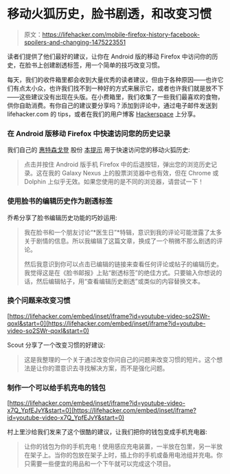 # 移动火狐历史，脸书剧透，和改变习惯

> 原文：<https://lifehacker.com/mobile-firefox-history-facebook-spoilers-and-changing-1475223551>

读者们提供了他们最好的建议，让你在 Android 版的移动 Firefox 中访问你的历史，在脸书上创建剧透标签，用一个简单的技巧改变习惯。



每天，我们的收件箱里都会收到大量优秀的读者建议，但由于各种原因——也许它们有点太小众，也许我们找不到一种好的方式来展示它，或者也许我们就是放不下——这些建议没有出现在头版。在小费箱里，我们收集了一些我们最喜欢的食物，供你自助消费。有你自己的建议要分享吗？添加到评论中，通过电子邮件发送到 lifehacker.com 的 tips，或者在我们的用户博客 [Hackerspace](http://hackerspace.lifehacker.com) 上分享。

### 在 Android 版移动 Firefox 中快速访问您的历史记录

我们自己的 [惠特森戈登](http://whitsongordon.kinja.com/) 股份 [本提示](http://www.maketecheasier.com/quickly-access-history-in-firefox-for-android/) 用于快速访问您的移动火狐历史:

> 点击并按住 Android 版手机 Firefox 中的后退按钮，弹出您的浏览历史记录。这在我的 Galaxy Nexus 上的股票浏览器中也有效，但在 Chrome 或 Dolphin 上似乎无效。如果您使用的是不同的浏览器，请尝试一下！

### 使用脸书的编辑历史作为剧透标签

乔希分享了脸书编辑历史功能的巧妙运用:

> 我在脸书和一个朋友讨论“*医生日”*特辑，意识到我的评论可能泄露了太多关于剧情的信息。所以我编辑了这篇文章，换成了一个稍微不那么剧透的评论。
> 
> 然后我意识到你可以点击已编辑的链接来查看任何评论或帖子的编辑历史。我觉得这是在《脸书邮报》上贴“剧透标签”的绝佳方式。只要输入你想说的话，然后编辑帖子，用“查看编辑历史剧透”或类似的内容替换文本。

### 换个问题来改变习惯

 [https://lifehacker.com/embed/inset/iframe?id=youtube-video-so2SWr-qoxI&start=0](https://lifehacker.com/embed/inset/iframe?id=youtube-video-so2SWr-qoxI&start=0) 

Scout 分享了一个改变习惯的好建议:

> 这是我整理的一个关于通过改变你问自己的问题来改变习惯的短片。这个想法是让你的潜意识去寻找解决方案，而不是强化问题。

### 制作一个可以给手机充电的钱包

 [https://lifehacker.com/embed/inset/iframe?id=youtube-video-x7Q_YpfEJvY&start=0](https://lifehacker.com/embed/inset/iframe?id=youtube-video-x7Q_YpfEJvY&start=0) 

村上里沙给我们发来了这个很酷的建议，让我们把你的钱包变成手机充电器:

> 让你的钱包为你的手机充电！使用感应充电装置，一半放在包里，另一半放在架子上。当你的包放在架子上时，插上你的手机或备用电池组并充电。你只需要一些便宜的用品和一个下午就可以完成这个项目。